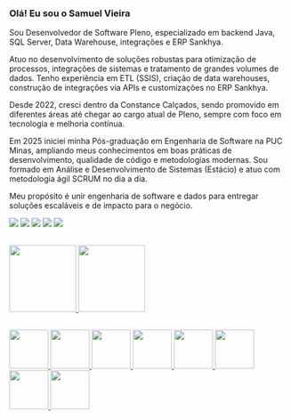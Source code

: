 ### Olá! Eu sou o Samuel Vieira

Sou Desenvolvedor de Software Pleno, especializado em backend Java, SQL Server, Data Warehouse, integrações e ERP Sankhya.

Atuo no desenvolvimento de soluções robustas para otimização de processos, integrações de sistemas e tratamento de grandes volumes de dados. Tenho experiência em ETL (SSIS), criação de data warehouses, construção de integrações via APIs e customizações no ERP Sankhya.

Desde 2022, cresci dentro da Constance Calçados, sendo promovido em diferentes áreas até chegar ao cargo atual de Pleno, sempre com foco em tecnologia e melhoria contínua.

Em 2025 iniciei minha Pós-graduação em Engenharia de Software na PUC Minas, ampliando meus conhecimentos em boas práticas de desenvolvimento, qualidade de código e metodologias modernas. Sou formado em Análise e Desenvolvimento de Sistemas (Estácio) e atuo com metodologia ágil SCRUM no dia a dia.

Meu propósito é unir engenharia de software e dados para entregar soluções escaláveis e de impacto para o negócio.

<div> 
  <a href="" target="_blank"><img src="https://img.shields.io/badge/YouTube-FF0000?style=for-the-badge&logo=youtube&logoColor=white" target="_blank"></a>
  <a href="https://instagram.com/samuelvbt" target="_blank"><img src="https://img.shields.io/badge/-Instagram-%23E4405F?style=for-the-badge&logo=instagram&logoColor=white" target="_blank"></a>
 <a href="" target="_blank"><img src="https://img.shields.io/badge/Discord-7289DA?style=for-the-badge&logo=discord&logoColor=white" target="_blank"></a> 
  <a href = "mailto:samuelvbt@outlook.com"><img src="https://img.shields.io/badge/Microsoft_Outlook-0078D4?style=for-the-badge&logo=microsoft-outlook&logoColor=white" target="_blank"></a>
  <a href="https://www.linkedin.com/in/samuelvbt/" target="_blank"><img src="https://img.shields.io/badge/-LinkedIn-%230077B5?style=for-the-badge&logo=linkedin&logoColor=white" target="_blank"></a> 
  
</div>

##

<div>
  <a href="https://github.com/samuelvbt"/>
  <img height="120em" src="https://github-readme-stats.vercel.app/api?username=samuelvbt&theme=dark&show_icons=true"/>
  <img height="120em" src="https://github-readme-stats.vercel.app/api/top-langs/?username=samuelvbt&layout=compact&theme=dark"/>
</div>

##

<div>
  <img <img height="70em" src="https://devicon-website.vercel.app/api/azure/original-wordmark.svg"/>
  <img <img height="70em" src="https://devicon-website.vercel.app/api/docker/original-wordmark.svg"/>
  <img <img height="70em" src="https://devicon-website.vercel.app/api/git/original-wordmark.svg"/>
  <img <img height="70em" src="https://devicon-website.vercel.app/api/java/original-wordmark.svg"/>
  <img <img height="70em" src="https://devicon-website.vercel.app/api/mysql/original-wordmark.svg"/>
  <img <img height="70em" src="https://devicon-website.vercel.app/api/microsoftsqlserver/plain-wordmark.svg?color=%23FFFFFF"/>
  <img <img height="70em" src="https://devicon-website.vercel.app/api/visualstudio/plain-wordmark.svg"/>
  <img <img height="70em" src="https://devicon-website.vercel.app/api/grafana/original-wordmark.svg"/>
</div>
